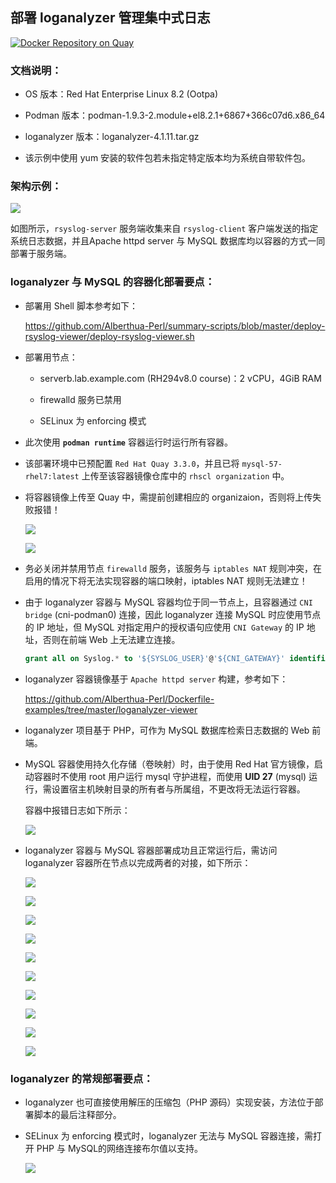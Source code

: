 ## 部署 loganalyzer 管理集中式日志

[![Docker Repository on Quay](https://quay.io/repository/alberthua/loganalyzer-viewer/status "Docker Repository on Quay")](https://quay.io/repository/alberthua/loganalyzer-viewer)

### 文档说明：

- OS 版本：Red Hat Enterprise Linux 8.2 (Ootpa)

- Podman 版本：podman-1.9.3-2.module+el8.2.1+6867+366c07d6.x86_64

- loganalyzer 版本：loganalyzer-4.1.11.tar.gz

- 该示例中使用 yum 安装的软件包若未指定特定版本均为系统自带软件包。

### 架构示例：

![](https://github.com/Alberthua-Perl/summary-scripts/blob/master/deploy-rsyslog-viewer/images/loganalyzer-mysql-rsyslogserver.jpg)

如图所示，`rsyslog-server` 服务端收集来自 `rsyslog-client` 客户端发送的指定系统日志数据，并且Apache httpd server 与 MySQL 数据库均以容器的方式一同部署于服务端。

### loganalyzer 与 MySQL 的容器化部署要点：

- 部署用 Shell 脚本参考如下：

  https://github.com/Alberthua-Perl/summary-scripts/blob/master/deploy-rsyslog-viewer/deploy-rsyslog-viewer.sh
   
- 部署用节点：

  - serverb.lab.example.com (RH294v8.0 course)：2 vCPU，4GiB RAM

  - firewalld 服务已禁用
   
  - SELinux 为 enforcing 模式
   
- 此次使用 **`podman runtime`** 容器运行时运行所有容器。

- 该部署环境中已预配置 `Red Hat Quay 3.3.0`，并且已将 `mysql-57-rhel7:latest` 上传至该容器镜像仓库中的 `rhscl organization` 中。

- 将容器镜像上传至 Quay 中，需提前创建相应的 organizaion，否则将上传失败报错！

  ![](https://github.com/Alberthua-Perl/summary-scripts/blob/master/deploy-rsyslog-viewer/images/quay-push-error-1.JPG)

  ![](https://github.com/Alberthua-Perl/summary-scripts/blob/master/deploy-rsyslog-viewer/images/quay-push-error-2.JPG)

- 务必关闭并禁用节点 `firewalld` 服务，该服务与 `iptables NAT` 规则冲突，在启用的情况下将无法实现容器的端口映射，iptables NAT 规则无法建立！

- 由于 loganalyzer 容器与 MySQL 容器均位于同一节点上，且容器通过 `CNI bridge` (cni-podman0) 连接，因此 loganalyzer 连接 MySQL 时应使用节点的 IP 地址，但 MySQL 对指定用户的授权语句应使用 `CNI Gateway` 的 IP 地址，否则在前端 Web 上无法建立连接。

   ```sql
   grant all on Syslog.* to '${SYSLOG_USER}'@'${CNI_GATEWAY}' identified by '${SYSLOG_PASS}';
   ```

- loganalyzer 容器镜像基于 `Apache httpd server` 构建，参考如下：

  https://github.com/Alberthua-Perl/Dockerfile-examples/tree/master/loganalyzer-viewer

- loganalyzer 项目基于 PHP，可作为 MySQL 数据库检索日志数据的 Web 前端。

- MySQL 容器使用持久化存储（卷映射）时，由于使用 Red Hat 官方镜像，启动容器时不使用 root 用户运行 mysql 守护进程，而使用 **UID 27** (mysql) 运行，需设置宿主机映射目录的所有者与所属组，不更改将无法运行容器。
    
  容器中报错日志如下所示：
    
  ![](https://github.com/Alberthua-Perl/summary-scripts/blob/master/deploy-rsyslog-viewer/images/mysql-container-run-error.JPG)

- loganalyzer 容器与 MySQL 容器部署成功且正常运行后，需访问 loganalyzer 容器所在节点以完成两者的对接，如下所示：

  ![](https://github.com/Alberthua-Perl/summary-scripts/blob/master/deploy-rsyslog-viewer/images/loganalyzer-web-1.JPG)

  ![](https://github.com/Alberthua-Perl/summary-scripts/blob/master/deploy-rsyslog-viewer/images/loganalyzer-web-2.JPG)
    
  ![](https://github.com/Alberthua-Perl/summary-scripts/blob/master/deploy-rsyslog-viewer/images/loganalyzer-web-3.JPG)

  ![](https://github.com/Alberthua-Perl/summary-scripts/blob/master/deploy-rsyslog-viewer/images/loganalyzer-web-4.JPG)

  ![](https://github.com/Alberthua-Perl/summary-scripts/blob/master/deploy-rsyslog-viewer/images/loganalyzer-web-5.JPG)

  ![](https://github.com/Alberthua-Perl/summary-scripts/blob/master/deploy-rsyslog-viewer/images/loganalyzer-web-6.JPG)

  ![](https://github.com/Alberthua-Perl/summary-scripts/blob/master/deploy-rsyslog-viewer/images/loganalyzer-web-7.JPG)

  ![](https://github.com/Alberthua-Perl/summary-scripts/blob/master/deploy-rsyslog-viewer/images/loganalyzer-web-8.JPG)

  ![](https://github.com/Alberthua-Perl/summary-scripts/blob/master/deploy-rsyslog-viewer/images/loganalyzer-web-9.JPG)

  ![](https://github.com/Alberthua-Perl/summary-scripts/blob/master/deploy-rsyslog-viewer/images/loganalyzer-web-10.jpg)

### loganalyzer 的常规部署要点：

- loganalyzer 也可直接使用解压的压缩包（PHP 源码）实现安装，方法位于部署脚本的最后注释部分。

- SELinux 为 enforcing 模式时，loganalyzer 无法与 MySQL 容器连接，需打开 PHP 与 MySQL的网络连接布尔值以支持。

  ![](https://github.com/Alberthua-Perl/summary-scripts/blob/master/deploy-rsyslog-viewer/images/selinux-php-mysql-connection.JPG)
